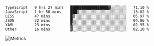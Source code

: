 <!--START_SECTION:waka-->

```text
TypeScript   9 hrs 27 mins   █████████████████▓░░░░░░░   71.10 %
JavaScript   1 hr 50 mins    ███▒░░░░░░░░░░░░░░░░░░░░░   13.82 %
LESS         47 mins         █▒░░░░░░░░░░░░░░░░░░░░░░░   05.97 %
JSON         32 mins         █░░░░░░░░░░░░░░░░░░░░░░░░   04.06 %
YAML         23 mins         ▓░░░░░░░░░░░░░░░░░░░░░░░░   02.95 %
Other        16 mins         ▓░░░░░░░░░░░░░░░░░░░░░░░░   02.10 %
```

<!--END_SECTION:waka-->

![Metrics](https://metrics.lecoq.io/TachibanaKimika?template=classic&base.activity=0&base.community=0&base.repositories=0&languages=1&isocalendar=1&isocalendar.duration=half-year&languages.limit=8&languages.sections=most-used&languages.colors=github&languages.threshold=0%25&languages.indepth=false&languages.recent.load=300&languages.recent.days=14&config.timezone=Asia%2FShanghai)
